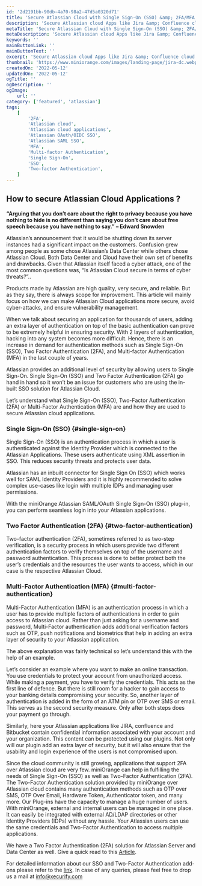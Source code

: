 ```yaml
---
id: '2d2191bb-90db-4a70-98a2-47d5a0320d71'
title: 'Secure Atlassian Cloud with Single Sign-On (SSO) &amp; 2FA/MFA'
description: 'Secure Atlassian cloud Apps like Jira &amp; Confluence cloud using miniOrange SSO solution with additional security of Two-Factor Authentication(2FA /MFA)'
metaTitle: 'Secure Atlassian Cloud with Single Sign-On (SSO) &amp; 2FA/MFA'
metaDescription: 'Secure Atlassian cloud Apps like Jira &amp; Confluence cloud using miniOrange SSO solution with additional security of Two-Factor Authentication(2FA /MFA)'
keywords: ''
mainButtonLink: ''
mainButtonText: ''
excerpt: 'Secure Atlassian cloud Apps like Jira &amp; Confluence cloud using miniOrange SSO solution with additional security of Two-Factor Authentication(2FA /MFA)'
thumbnail: 'https://www.miniorange.com/images/landing-page/jira-dc.webp'
createdOn: '2022-05-12'
updatedOn: '2022-05-12'
ogTitle: ''
ogDescription: ''
ogImage:
    url: ''
category: ['featured', 'atlassian']
tags:
    [
        '2FA',
        'Atlassian cloud',
        'Atlassian cloud applications',
        'Atlassian OAuth/OIDC SSO',
        'Atlassian SAML SSO',
        'MFA',
        'Multi-factor Authentication',
        'Single Sign-On',
        'SSO',
        'Two-factor Authentication',
    ]
---
```


## How to secure Atlassian Cloud Applications ?

**“Arguing that you don’t care about the right to privacy because you have nothing to hide is no different than saying you don’t care about free speech because you have nothing to say.”**
**– Edward Snowden**

Atlassian’s announcement that it would be shutting down its server instances had a significant impact on the customers. Confusion grew among people as some chose Atlassian’s Data Center while others chose Atlassian Cloud. Both Data Center and Cloud have their own set of benefits and drawbacks. Given that Atlassian itself faced a cyber attack, one of the most common questions was, “Is Atlassian Cloud secure in terms of cyber threats?”..

Products made by Atlassian are high quality, very secure, and reliable. But as they say, there is always scope for improvement. This article will mainly focus on how we can make Atlassian Cloud applications more secure, avoid cyber-attacks, and ensure vulnerability management.

When we talk about securing an application for thousands of users, adding an extra layer of authentication on top of the basic authentication can prove to be extremely helpful in ensuring security. With 2 layers of authentication, hacking into any system becomes more difficult. Hence, there is an increase in demand for authentication methods such as Single Sign-On (SSO), Two Factor Authentication (2FA), and Multi-factor Authentication (MFA) in the last couple of years.

Atlassian provides an additional level of security by allowing users to Single Sign-On. Single Sign-On (SSO) and Two Factor Authentication (2FA) go hand in hand so it won’t be an issue for customers who are using the in-built SSO solution for Atlassian Cloud.

Let’s understand what Single Sign-On (SSO), Two-Factor Authentication (2FA) or Multi-Factor Authentication (MFA) are and how they are used to secure Atlassian cloud applications.

### Single Sign-On (SSO) {#single-sign-on}

Single Sign-On (SSO) is an authentication process in which a user is authenticated against the Identity Provider which is connected to the Atlassian Applications. These users authenticate using XML assertion in SSO. This reduces security threats and protects user data.

Atlassian has an inbuilt connector for Single Sign On (SSO) which works well for SAML Identity Providers and it is highly recommended to solve complex use-cases like login with multiple IDPs and managing user permissions.

With the miniOrange Atlassian SAML/OAuth Single Sign-On (SSO) plug-in, you can perform seamless login into your Atlassian applications.

### Two Factor Authentication (2FA) {#two-factor-authentication}

Two-factor authentication (2FA), sometimes referred to as two-step verification, is a security process in which users provide two different authentication factors to verify themselves on top of the username and password authentication. This process is done to better protect both the user’s credentials and the resources the user wants to access, which in our case is the respective Atlassian Cloud.

### Multi-Factor Authentication (MFA) {#multi-factor-authentication}

Multi-Factor Authentication (MFA) is an authentication process in which a user has to provide multiple factors of authentications in order to gain access to Atlassian cloud. Rather than just asking for a username and password, Multi-Factor authentication adds additional verification factors such as OTP, push notifications and biometrics that help in adding an extra layer of security to your Atlassian application.

The above explanation was fairly technical so let’s understand this with the help of an example.

Let’s consider an example where you want to make an online transaction. You use credentials to protect your account from unauthorized access. While making a payment, you have to verify the credentials. This acts as the first line of defence. But there is still room for a hacker to gain access to your banking details compromising your security. So, another layer of authentication is added in the form of an ATM pin or OTP over SMS or email. This serves as the second security measure. Only after both steps does your payment go through.

Similarly, here your Atlassian applications like JIRA, confluence and Bitbucket contain confidential information associated with your account and your organization. This content can be protected using our plugins. Not only will our plugin add an extra layer of security, but it will also ensure that the usability and login experience of the users is not compromised upon.

Since the cloud community is still growing, applications that support 2FA over Atlassian cloud are very few. miniOrange can help in fulfilling the needs of Single Sign-On (SSO) as well as Two-Factor Authentication (2FA). The Two-Factor Authentication solution provided by miniOrange over Atlassian cloud contains many authentication methods such as OTP over SMS, OTP Over Email, Hardware Token, Authenticator token, and many more. Our Plug-ins have the capacity to manage a huge number of users. With miniOrange, external and internal users can be managed in one place. It can easily be integrated with external AD/LDAP directories or other Identity Providers (IDPs) without any hassle. Your Atlassian users can use the same credentials and Two-Factor Authentication to access multiple applications.

We have a Two Factor Authentication (2FA) solution for Atlassian Server and Data Center as well. Give a quick read to this [Article](https://community.atlassian.com/t5/Marketplace-Apps-Integrations/Best-way-to-Secure-Your-Atlassian-Data-Center-DC/ba-p/1687486#M4645).

For detailed information about our SSO and Two-Factor Authentication add-ons please refer to the [link](https://www.miniorange.com/atlassian). In case of any queries, please feel free to drop us a mail at [info@xecurify.com](info@xecurify.com)
